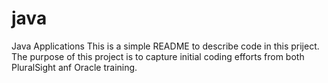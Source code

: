 # java
Java Applications
This is a simple README to describe code in this priject.
The purpose of this project is to capture initial coding efforts
from both PluralSight anf Oracle training.
